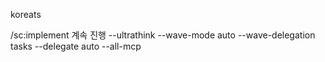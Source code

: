 koreats

/sc:implement 계속 진행 --ultrathink --wave-mode auto --wave-delegation tasks --delegate auto  --all-mcp
